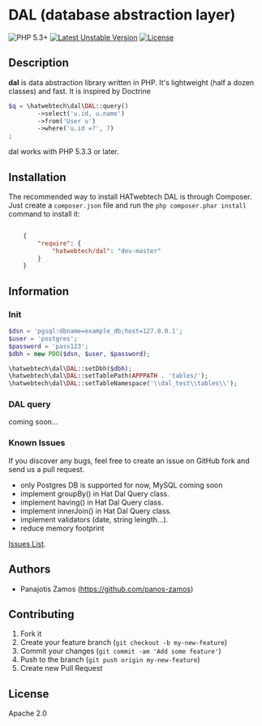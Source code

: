 # DAL (database abstraction layer)
![PHP 5.3+](http://img.shields.io/badge/php-5.3%2B-blue.svg)
[![Latest Unstable Version](https://poser.pugx.org/hatwebtech/dal/v/unstable.svg)](https://packagist.org/packages/hatwebtech/dal) 
[![License](https://poser.pugx.org/hatwebtech/dal/license.svg)](https://packagist.org/packages/hatwebtech/dal)
## Description
**dal**  is data abstraction library written in PHP. It's  lightweight (half a dozen classes) and fast. It is inspired by Doctrine
```php
$q = \hatwebtech\dal\DAL::query()
        ->select('u.id, u.name')
        ->from('User u')
        ->where('u.id =?', 7)
;  
```

dal works with PHP 5.3.3 or later.

## Installation

The recommended way to install HATwebtech DAL is through Composer.  Just create a `composer.json` file and run the `php composer.phar install` command to install it:

```json

    {
        "require": {
            "hatwebtech/dal": "dev-master"
        }
    }
```

## Information
### Init
```php
$dsn = 'pgsql:dbname=example_db;host=127.0.0.1';
$user = 'postgres';
$password = 'pass123';
$dbh = new PDO($dsn, $user, $password);

\hatwebtech\dal\DAL::setDbh($dbh);
\hatwebtech\dal\DAL::setTablePath(APPPATH . 'tables/');
\hatwebtech\dal\DAL::setTableNamespace('\\dal_test\\tables\\'); 
```

### DAL query
coming soon...

### Known Issues

If you discover any bugs, feel free to create an issue on GitHub fork and send us a pull request.

* only Postgres DB is supported for now, MySQL coming soon
* implement groupBy() in Hat Dal Query class.
* implement having() in Hat Dal Query class.
* implement innerJoin() in Hat Dal Query class.
* implement validators (date, string leingth...).
* reduce memory footprint

[Issues List](https://github.com/hatwebtech/dal/issues).

## Authors

* Panajotis Zamos (https://github.com/panos-zamos)

## Contributing

1. Fork it
2. Create your feature branch (`git checkout -b my-new-feature`)
3. Commit your changes (`git commit -am 'Add some feature'`)
4. Push to the branch (`git push origin my-new-feature`)
5. Create new Pull Request


## License

Apache 2.0
